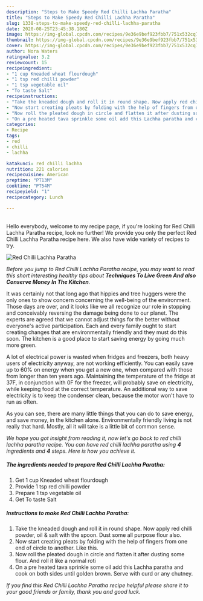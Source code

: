 ```yaml
---
description: "Steps to Make Speedy Red Chilli Lachha Paratha"
title: "Steps to Make Speedy Red Chilli Lachha Paratha"
slug: 1338-steps-to-make-speedy-red-chilli-lachha-paratha
date: 2020-08-25T23:45:38.180Z
image: https://img-global.cpcdn.com/recipes/9e36e9bef923fbb7/751x532cq70/red-chilli-lachha-paratha-recipe-main-photo.jpg
thumbnail: https://img-global.cpcdn.com/recipes/9e36e9bef923fbb7/751x532cq70/red-chilli-lachha-paratha-recipe-main-photo.jpg
cover: https://img-global.cpcdn.com/recipes/9e36e9bef923fbb7/751x532cq70/red-chilli-lachha-paratha-recipe-main-photo.jpg
author: Nora Waters
ratingvalue: 3.2
reviewcount: 15
recipeingredient:
- "1 cup Kneaded wheat flourdough"
- "1 tsp red chilli powder"
- "1 tsp vegetable oil"
- "To taste Salt"
recipeinstructions:
- "Take the kneaded dough and roll it in round shape. Now apply red chilli powder, oil &amp; salt with the spoon. Dust some all purpose flour also."
- "Now start creating pleats by folding with the help of fingers from one end of circle to another. Like this."
- "Now roll the pleated dough in circle and flatten it after dusting some flour. And roll it like a normal roti"
- "On a pre heated tava sprinkle some oil add this Lachha paratha and cook on both sides until golden brown. Serve with curd or any chutney."
categories:
- Recipe
tags:
- red
- chilli
- lachha

katakunci: red chilli lachha 
nutrition: 221 calories
recipecuisine: American
preptime: "PT13M"
cooktime: "PT54M"
recipeyield: "1"
recipecategory: Lunch

---
```

<br>
Hello everybody, welcome to my recipe page, if you're looking for Red Chilli Lachha Paratha recipe, look no further! We provide you only the perfect Red Chilli Lachha Paratha recipe here. We also have wide variety of recipes to try.
<br>


![Red Chilli Lachha Paratha](https://img-global.cpcdn.com/recipes/9e36e9bef923fbb7/751x532cq70/red-chilli-lachha-paratha-recipe-main-photo.jpg)

<i>Before you jump to Red Chilli Lachha Paratha recipe, you may want to read this short interesting healthy tips about 
<strong>Techniques To Live Green And also Conserve Money In The Kitchen</strong>.</i>
</br>

It was certainly not that long ago that hippies and tree huggers were the only ones to show concern concerning the well-being of the environment. Those days are over, and it looks like we all recognize our role in stopping and conceivably reversing the damage being done to our planet. The experts are agreed that we cannot adjust things for the better without everyone's active participation. Each and every family ought to start creating changes that are environmentally friendly and they must do this soon. The kitchen is a good place to start saving energy by going much more green.

A lot of electrical power is wasted when fridges and freezers, both heavy users of electricity anyway, are not working efficiently. You can easily save up to 60% on energy when you get a new one, when compared with those from longer than ten years ago. Maintaining the temperature of the fridge at 37F, in conjunction with 0F for the freezer, will probably save on electricity, while keeping food at the correct temperature. An additional way to save electricity is to keep the condenser clean, because the motor won't have to run as often.

As you can see, there are many little things that you can do to save energy, and save money, in the kitchen alone. Environmentally friendly living is not really that hard. Mostly, all it will take is a little bit of common sense.


<i>We hope you got insight from reading it, now let's go back to red chilli lachha paratha recipe. You can have red chilli lachha paratha using <strong>4</strong> ingredients and <strong>4</strong> steps. Here is how you achieve it.
</i>

##### The ingredients needed to prepare Red Chilli Lachha Paratha:

1. Get 1 cup Kneaded wheat flourdough
1. Provide 1 tsp red chilli powder
1. Prepare 1 tsp vegetable oil
1. Get To taste Salt


##### Instructions to make Red Chilli Lachha Paratha:

1. Take the kneaded dough and roll it in round shape. Now apply red chilli powder, oil &amp; salt with the spoon. Dust some all purpose flour also.
1. Now start creating pleats by folding with the help of fingers from one end of circle to another. Like this.
1. Now roll the pleated dough in circle and flatten it after dusting some flour. And roll it like a normal roti
1. On a pre heated tava sprinkle some oil add this Lachha paratha and cook on both sides until golden brown. Serve with curd or any chutney.


<i>If you find this Red Chilli Lachha Paratha recipe helpful please share it to your good friends or family, thank you and good luck.</i>
